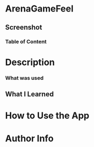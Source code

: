 # ArenaGameFeel

## Screenshot

### Table of Content

# Description

### What was used

## What I Learned

# How to Use the App

# Author Info
